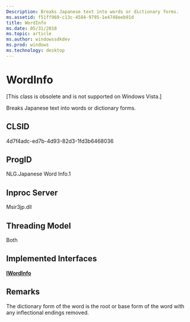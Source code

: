 ```yaml
---
Description: Breaks Japanese text into words or dictionary forms.
ms.assetid: f51ff969-c13c-4584-9795-1e4748eeb91d
title: WordInfo
ms.date: 05/31/2018
ms.topic: article
ms.author: windowssdkdev
ms.prod: windows
ms.technology: desktop
---
```


# WordInfo

\[This class is obsolete and is not supported on Windows Vista.\]

Breaks Japanese text into words or dictionary forms.

## CLSID

4d7f4adc-ed7b-4d93-82d3-1fd3b6468036

## ProgID

NLG.Japanese Word Info.1

## Inproc Server

Msir3jp.dll

## Threading Model

Both

## Implemented Interfaces

[**IWordInfo**](iwordinfo.md)

## Remarks

The dictionary form of the word is the root or base form of the word with any inflectional endings removed.

 

 



